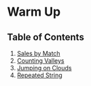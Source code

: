 # Warm Up

## Table of Contents

1. [Sales by Match](/HackerRank/Interview_Preparation_Kit/Warm_Up/Sales_by_Match/)
2. [Counting Valleys](/HackerRank/Interview_Preparation_Kit/Warm_Up/Counting_Valleys/)
3. [Jumping on Clouds](/HackerRank/Interview_Preparation_Kit/Warm_Up/Jumping_on_the_Clouds/jumping_on_the_clouds.md)
4. [Repeated String](/HackerRank/Interview_Preparation_Kit/Warm_Up/Repeated_String/repeated_string.md)